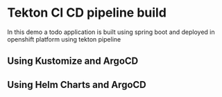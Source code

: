 # Tekton CI CD pipeline build

In this demo a todo application is built using spring boot and deployed in openshift platform using tekton pipeline

## Using Kustomize and ArgoCD



## Using Helm Charts and ArgoCD